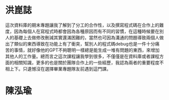 # 洪崑誌
這次資料庫的期末專題讓我了解到了分工的合作性，以及撰寫程式碼在合作上的難度，因為每個人在寫程式時都會因為各種原因而有不同的習慣，在這種時候要在別人的基礎上去做修改刪減其實還滿困難的，當然也可因為溝通的問題導致兩個人做出了類似的東西導致在功能上有了衝突，幫別人的程式碼debug也是一件十分痛苦的事情，就好像他的GPT不夠聰明一樣總是能生成一堆有問題的東西，來增加其他人的工作量。總而言之這次課程讓我學到很多，不僅僅是在資料庫或者課程方面的相關知識，更多的也是關於團隊合作上的一些經歷，我認為兩者的重要程度不相上下。只遺憾沒在選擇畢業專題隊友前遇到這門課。

# 陳泓瑜

